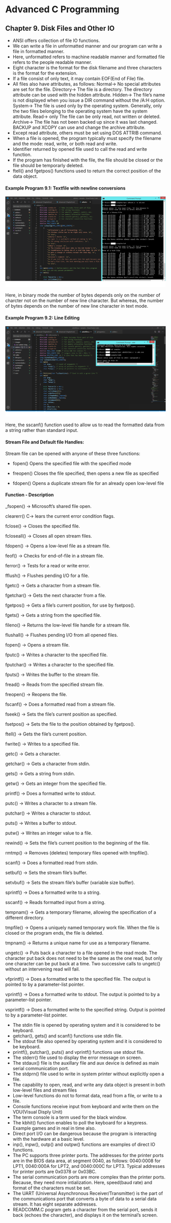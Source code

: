 # Advanced C Programming
## Chapter 9. Disk Files and Other IO

* ANSI offers collection of file IO functions.
* We can write a file in unformatted manner and our program can write a file in formatted manner.
* Here, unformatted refers to machine readable manner and formatted file refers to the people readable manner.
* Eight character is the format for the disk filename and three characters is the format for the extension.
* If a file consist of only text, it may contain EOF(End of File) file.
* All files also have attributes, as follows:
        Normal-> No special attributes are set for the file.
        Directory-> The file is a directory. The directory attribute can be used with the hidden attribute.
        Hidden-> The file’s name is not displayed when you issue a DIR command without the /A:H option.
        System-> The file is used only by the operating system. Generally, only the two files belonging to the operating system have the system attribute.
        Read-> only The file can be only read, not written or deleted.
        Archive-> The file has not been backed up since it was last changed. BACKUP and XCOPY can use and change the archive attribute.
* Except read attribute, others must be set using DOS ATTRIB command. 
* When a file is opened, the program typically must specify the filename and the mode: read, write, or both read and write.
* Identifier returned by opened file used to call the read and write function.
* If the program has finished with the file, the file should be closed or the file should be temporarly deleted.
* ftell() and fgetpos() functions used to return the correct position of the data object.

#### Example Program 9.1: Textfile with newline conversions

![Textfile Example Program](images/Ex1-adtext-chapter9.png)

Here, in binary mode the number of bytes depends only on the number of charcter not on the number of new line character. But whereas, the number of bytes depends on the number of new line character in text mode.

#### Example Program 9.2: Line Editing

![Line Editing Example Program](images/Ex2-Adeditline-Chapter9.png)

Here, the sscanf() function used to allow us to read the formatted data from a string rather than standard input.

#### Stream File and Default file Handles:

Stream file can be opened with anyone of these three functions:

* fopen() Opens the specified file with the specified mode

* freopen() Closes the file specified, then opens a new file as specified

* fdopen() Opens a duplicate stream file for an already open low-level file

#### Function - Description

_fsopen() -> Microsoft’s shared file open.

clearerr() C-> lears the current error condition flags.

fclose() -> Closes the specified file.

fcloseall() -> Closes all open stream files.

fdopen() -> Opens a low-level file as a stream file.

feof() -> Checks for end-of-file in a stream file.

ferror() -> Tests for a read or write error.

fflush() -> Flushes pending I/O for a file.

fgetc() -> Gets a character from a stream file.

fgetchar() -> Gets the next character from a file.

fgetpos() -> Gets a file’s current position, for use by fsetpos().

fgets() -> Gets a string from the specified file.

fileno() -> Returns the low-level file handle for a stream file.

flushall() -> Flushes pending I/O from all opened files.

fopen() -> Opens a stream file.

fputc() -> Writes a character to the specified file.

fputchar() -> Writes a character to the specified file.

fputs() -> Writes the buffer to the stream file.

fread() -> Reads from the specified stream file.

freopen() -> Reopens the file.

fscanf() -> Does a formatted read from a stream file.

fseek() -> Sets the file’s current position as specified.

fsetpos() -> Sets the file to the position obtained by fgetpos().

ftell() -> Gets the file’s current position.

fwrite() -> Writes to a specified file.

getc() -> Gets a character.

getchar() -> Gets a character from stdin.

gets() -> Gets a string from stdin.

getw() -> Gets an integer from the specified file.

printf() -> Does a formatted write to stdout.

putc() -> Writes a character to a stream file.

putchar() -> Writes a character to stdout.

puts() -> Writes a buffer to stdout.

putw() -> Writes an integer value to a file.

rewind() -> Sets the file’s current position to the beginning of the file.

rmtmp() -> Removes (deletes) temporary files opened with tmpfile().

scanf() -> Does a formatted read from stdin.

setbuf() -> Sets the stream file’s buffer.

setvbuf() -> Sets the stream file’s buffer (variable size buffer).

sprintf() -> Does a formatted write to a string.

sscanf() -> Reads formatted input from a string.

tempnam() -> Gets a temporary filename, allowing the specification of a different directory.

tmpfile() -> Opens a uniquely named temporary work file. When the file is closed or the program ends, the file is deleted.

tmpnam() -> Returns a unique name for use as a temporary filename.

ungetc() -> Puts back a character to a file opened in the read mode. The character put back does not need to be the same as the one read, but only one character can be put back at a time. Two successive calls to ungetc() without an intervening read will fail.

vfprintf() -> Does a formatted write to the specified file. The output is pointed to by a parameter-list pointer.

vprintf() -> Does a formatted write to stdout. The output is pointed to by a parameter-list pointer.

vsprintf() -> Does a formatted write to the specified string. Output is pointed to by a parameter-list pointer.

* The stdin file is opened by operating system and it is considered to be keyboard.
* getchar(), gets() and scanf() functions use stdin file.
* The stdout file also opened by operating system and it is considered to be keyboard.
* printf(), putchar(), puts() and vprintf() functions use stdout file.  
* The stderr() file used to display the error message on screen.
* The stdaux() file is the auxillary file and aux device is defined as main serial communication port.
* The stdprn() file used to write in system printer without explicitly open a file. 
* The capability to open, read, and write any data object is present in both low-level files and stream files
* Low-level functions do not to format data, read from a file, or write to a file.
* Console functions receive input from keyboard and write them on the VDU(Visual Disply Unit)
* The term console is a term used for the black window.
* The kbhit() function enables to poll the keyboard for a keypress. Example games and in real in time also.
* Direct port I/O can be dangerous because the program is interacting with the hardware at a basic level.
* inp(), inpw(), outp() and outpw() functions are examples of direct IO functions.
* The PC supports three printer ports. The addresses for the printer ports are in the BIOS data area, at segment 0040, as follows: 0040:0008 for LPT1, 0040:000A for LPT2, and 0040:000C for LPT3. Typical addresses for printer ports are 0x0378 or 0x03BC.
* The serial communication ports are more complex than the printer ports. Because, they need more intialization. Here, speed(baud rate) and format of the characters must be set.
* The UART (Universal Asynchronous Receiver/Transmitter) is the part of the communications port that converts a byte of data to a serial data stream. It has eight separate addresses.
* READCOMM.C pogram gets a character from the serial port, sends it back (echoes the character), and displays it on the terminal’s screen.